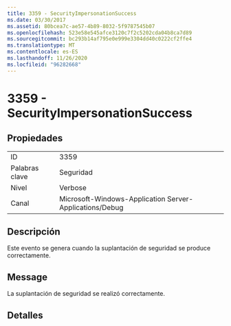 ```yaml
---
title: 3359 - SecurityImpersonationSuccess
ms.date: 03/30/2017
ms.assetid: 80bcea7c-ae57-4b89-8032-5f9787545b07
ms.openlocfilehash: 523e58e545afce3120c7f2c5202cda04b8ca7d89
ms.sourcegitcommit: bc293b14af795e0e999e3304dd40c0222cf2ffe4
ms.translationtype: MT
ms.contentlocale: es-ES
ms.lasthandoff: 11/26/2020
ms.locfileid: "96282668"
---
```

# <a name="3359---securityimpersonationsuccess"></a>3359 - SecurityImpersonationSuccess

## <a name="properties"></a>Propiedades  
  
|||  
|-|-|  
|ID|3359|  
|Palabras clave|Seguridad|  
|Nivel|Verbose|  
|Canal|Microsoft-Windows-Application Server-Applications/Debug|  
  
## <a name="description"></a>Descripción  

 Este evento se genera cuando la suplantación de seguridad se produce correctamente.  
  
## <a name="message"></a>Message  

 La suplantación de seguridad se realizó correctamente.  
  
## <a name="details"></a>Detalles
